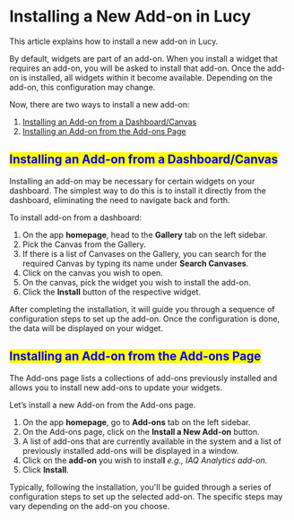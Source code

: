 # Installing a New Add-on in Lucy

This article explains how to install a new add-on in Lucy.

By default, widgets are part of an add-on. When you install a widget that requires an add-on, you will be asked to install that add-on. Once the add-on is installed, all widgets within it become available. Depending on the add-on, this configuration may change.

Now, there are two ways to install a new add-on:

1. [Installing an Add-on from a Dashboard/Canvas](installing-a-new-add-on-in-lucy.md#installing-an-add-on-from-a-dashboard-canvas)
2. [Installing an Add-on from the Add-ons Page](installing-a-new-add-on-in-lucy.md#installing-an-add-on-from-the-add-ons-page)

## <mark style="color:blue;">Installing an Add-on from a Dashboard/Canvas</mark>

Installing an add-on may be necessary for certain widgets on your dashboard. The simplest way to do this is to install it directly from the dashboard, eliminating the need to navigate back and forth.

To install add-on from a dashboard:

1. On the app **homepage**, head to the **Gallery** tab on the left sidebar.
2. Pick the Canvas from the Gallery.
3. If there is a list of Canvases on the Gallery, you can search for the required Canvas by typing its name under **Search Canvases**.
4. Click on the canvas you wish to open.
5. On the canvas, pick the widget you wish to install the add-on.
6. Click the **Install** button of the respective widget.

After completing the installation, it will guide you through a sequence of configuration steps to set up the add-on. Once the configuration is done, the data will be displayed on your widget.

## <mark style="color:blue;">Installing an Add-on from the Add-ons Page</mark>

The Add-ons page lists a collections of add-ons previously installed and allows you to install new add-ons to update your widgets.

Let’s install a new Add-on from the Add-ons page.

1. On the app **homepage**, go to **Add-ons** tab on the left sidebar.
2. On the Add-ons page, click on the **Install a New Add-on** button.
3. A list of add-ons that are currently available in the system and a list of previously installed add-ons will be displayed in a window.
4. Click on the **add-on** you wish to instal**l** _e.g., IAQ Analytics add-on._
5. Click **Install**.

Typically, following the installation, you'll be guided through a series of configuration steps to set up the selected add-on. The specific steps may vary depending on the add-on you choose.

